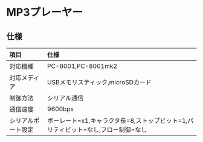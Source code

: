 # MP3プレーヤー

## 仕様

|項目|仕様|
|:-|:-|
|対応機種|PC-8001,PC-8001mk2|
|対応メディア|USBメモリスティック,microSDカード|
|制御方法|シリアル通信|
|通信速度|9600bps|
|シリアルポート設定|ボーレート=x1,キャラクタ長=8,ストップビット=1,パリティビット=なし,フロー制御=なし|
